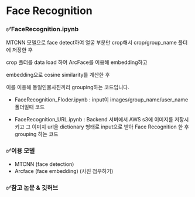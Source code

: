 # Face Recognition


### ✅FaceRecognition.ipynb
MTCNN 모델으로 face detect하여 얼굴 부분만 crop해서 crop/group_name 폴더에 저장한 후

crop 폴더를 data load 하여 ArcFace를 이용해 embedding하고

embedding으로 cosine similarity를 계산한 후

이를 이용해 동일인물사진끼리 grouping하는 코드입니다.


- FaceRecognition_Floder.ipynb : input이 images/group_name/user_name 폴더일때 코드

- FaceRecognition_URL.ipynb : Backend 서버에서 AWS s3에 이미지를 저장시키고 그 이미지 url을 dictionary 형태로 input으로 받아 Face Recognition 한 후 grouping 하는 코드



### ✅이용 모델
- MTCNN (face detection)
- Arcface (face embedding)
(사진 첨부하기)



### ✅참고 논문 & 깃허브


